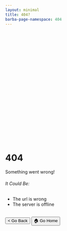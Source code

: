 ```yaml
---
layout: minimal
title: 404?
barba-page-namespace: 404
---
```


<!-- You can override this in your page by creating a file with the same name in the same location and changing the text -->

<div class="center-text" style="margin-top: 400px">
    <h1>404</h1>
    <p>Something went wrong!</p>
    <h6>It Could Be:</h6>
    <ul>
        <li>The url is wrong</li>
        <li>The server is offline</li>
    </ul>
    <br/>
    <button class="btn waves-effect waves-light" onclick="window.history.go(-1)">< Go Back</button>
    <button class="btn waves-effect waves-light" onclick="window.location.href = '/';">🏠 Go Home</button>
</div>